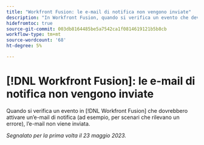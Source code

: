 ```yaml
---
title: "Workfront Fusion: le e-mail di notifica non vengono inviate"
description: "In Workfront Fusion, quando si verifica un evento che deve attivare un’e-mail di notifica (ad esempio, per scenari in cui si verifica un errore), l’e-mail non viene inviata."
hidefromtoc: true
source-git-commit: 003db8164485be5a7542ca1f0814619121b5b8cb
workflow-type: tm+mt
source-wordcount: '68'
ht-degree: 5%

---
```



# [!DNL Workfront Fusion]: le e-mail di notifica non vengono inviate

Quando si verifica un evento in [!DNL Workfront Fusion] che dovrebbero attivare un’e-mail di notifica (ad esempio, per scenari che rilevano un errore), l’e-mail non viene inviata.

_Segnalato per la prima volta il 23 maggio 2023._

